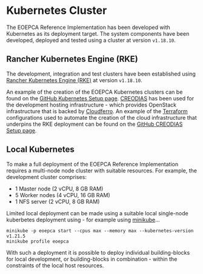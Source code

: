 # Kubernetes Cluster

The EOEPCA Reference Implementation has been developed with Kubernetes as its deployment target. The system components have been developed, deployed and tested using a cluster at version `v1.18.10`.

## Rancher Kubernetes Engine (RKE)

The development, integration and test clusters have been established using [Rancher Kubernetes Engine (RKE)](https://rancher.com/products/rke) at version `v1.18.10`.

An example of the creation of the EOEPCA Kubernetes clusters can be found on the [GitHub Kubernetes Setup page](https://github.com/EOEPCA/eoepca/tree/develop/kubernetes#readme). [CREODIAS](https://creodias.eu/) has been used for the development hosting infrastructure - which provides OpenStack infrastructure that is backed by [Cloudferro](https://cloudferro.com/). An example of the [Terraform](https://www.terraform.io/) configurations used to automate the creation of the cloud infrastructure that underpins the RKE deployment can be found on the [GitHub CREODIAS Setup page](https://github.com/EOEPCA/eoepca/tree/develop/creodias#readme).

## Local Kubernetes

To make a full deployment of the EOEPCA Reference Implementation requires a multi-node node cluster with suitable resources. For example, the development cluster comprises:

* 1 Master node (2 vCPU, 8 GB RAM)
* 5 Worker nodes (4 vCPU, 16 GB RAM)
* 1 NFS server (2 vCPU, 8 GB RAM)

Limited local deployment can be made using a suitable local single-node kuberbetes deployment using - for example using [minikube](https://minikube.sigs.k8s.io/)...

```
minikube -p eoepca start --cpus max --memory max --kubernetes-version v1.21.5
minikube profile eoepca
```

With such a deployment it is possible to deploy individual building-blocks for local development, or building-blocks in combination - within the constraints of the local host resources.
